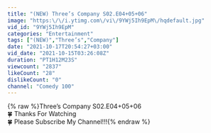 ```yaml
---
title: "(NEW) Three’s Company S02.E04+05+06"
image: "https:\/\/i.ytimg.com\/vi\/9YWj5Ih9EpM\/hqdefault.jpg"
vid_id: "9YWj5Ih9EpM"
categories: "Entertainment"
tags: ["(NEW)","Three’s","Company"]
date: "2021-10-17T20:54:27+03:00"
vid_date: "2021-10-15T03:26:08Z"
duration: "PT1H12M23S"
viewcount: "2837"
likeCount: "28"
dislikeCount: "0"
channel: "Comedy 100"
---
```

{% raw %}Three’s Company S02.E04+05+06<br />🍀 Thanks For Watching<br />🍀 Please Subscribe My Channel!!!{% endraw %}
